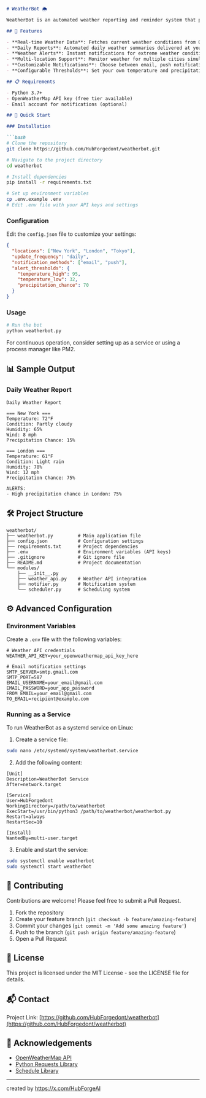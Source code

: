 ```markdown
# WeatherBot 🌦️

WeatherBot is an automated weather reporting and reminder system that provides real-time weather updates, daily forecasts, and severe weather alerts through customizable notifications.

## 🌟 Features

- **Real-time Weather Data**: Fetches current weather conditions from OpenWeatherMap API
- **Daily Reports**: Automated daily weather summaries delivered at your preferred time
- **Weather Alerts**: Instant notifications for extreme weather conditions
- **Multi-location Support**: Monitor weather for multiple cities simultaneously
- **Customizable Notifications**: Choose between email, push notifications, or both
- **Configurable Thresholds**: Set your own temperature and precipitation alert thresholds

## 📋 Requirements

- Python 3.7+
- OpenWeatherMap API key (free tier available)
- Email account for notifications (optional)

## 🚀 Quick Start

### Installation

```bash
# Clone the repository
git clone https://github.com/HubForgedont/weatherbot.git

# Navigate to the project directory
cd weatherbot

# Install dependencies
pip install -r requirements.txt

# Set up environment variables
cp .env.example .env
# Edit .env file with your API keys and settings
```

### Configuration

Edit the `config.json` file to customize your settings:

```json
{
  "locations": ["New York", "London", "Tokyo"],
  "update_frequency": "daily",
  "notification_methods": ["email", "push"],
  "alert_thresholds": {
    "temperature_high": 95,
    "temperature_low": 32,
    "precipitation_chance": 70
  }
}
```

### Usage

```bash
# Run the bot
python weatherbot.py
```

For continuous operation, consider setting up as a service or using a process manager like PM2.

## 📊 Sample Output

### Daily Weather Report

```
Daily Weather Report

=== New York ===
Temperature: 72°F
Condition: Partly cloudy
Humidity: 65%
Wind: 8 mph
Precipitation Chance: 15%

=== London ===
Temperature: 61°F
Condition: Light rain
Humidity: 78%
Wind: 12 mph
Precipitation Chance: 75%

ALERTS:
- High precipitation chance in London: 75%
```

## 🛠️ Project Structure

```
weatherbot/
├── weatherbot.py         # Main application file
├── config.json           # Configuration settings
├── requirements.txt      # Project dependencies
├── .env                  # Environment variables (API keys)
├── .gitignore            # Git ignore file
├── README.md             # Project documentation
└── modules/
    ├── __init__.py
    ├── weather_api.py    # Weather API integration
    ├── notifier.py       # Notification system
    └── scheduler.py      # Scheduling system
```

## ⚙️ Advanced Configuration

### Environment Variables

Create a `.env` file with the following variables:

```
# Weather API credentials
WEATHER_API_KEY=your_openweathermap_api_key_here

# Email notification settings
SMTP_SERVER=smtp.gmail.com
SMTP_PORT=587
EMAIL_USERNAME=your_email@gmail.com
EMAIL_PASSWORD=your_app_password
FROM_EMAIL=your_email@gmail.com
TO_EMAIL=recipient@example.com
```

### Running as a Service

To run WeatherBot as a systemd service on Linux:

1. Create a service file:

```bash
sudo nano /etc/systemd/system/weatherbot.service
```

2. Add the following content:

```
[Unit]
Description=WeatherBot Service
After=network.target

[Service]
User=HubForgedont
WorkingDirectory=/path/to/weatherbot
ExecStart=/usr/bin/python3 /path/to/weatherbot/weatherbot.py
Restart=always
RestartSec=10

[Install]
WantedBy=multi-user.target
```

3. Enable and start the service:

```bash
sudo systemctl enable weatherbot
sudo systemctl start weatherbot
```

## 🤝 Contributing

Contributions are welcome! Please feel free to submit a Pull Request.

1. Fork the repository
2. Create your feature branch (`git checkout -b feature/amazing-feature`)
3. Commit your changes (`git commit -m 'Add some amazing feature'`)
4. Push to the branch (`git push origin feature/amazing-feature`)
5. Open a Pull Request

## 📝 License

This project is licensed under the MIT License - see the LICENSE file for details.

## 📬 Contact

Project Link: [https://github.com/HubForgedont/weatherbot](https://github.com/HubForgedont/weatherbot)

## 🙏 Acknowledgements

- [OpenWeatherMap API](https://openweathermap.org/api)
- [Python Requests Library](https://docs.python-requests.org/)
- [Schedule Library](https://schedule.readthedocs.io/)

---

created by https://x.com/HubForgeAI
